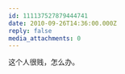 ```yaml
---
id: 111137527879444741
date: 2010-09-26T14:36:00.000Z
reply: false
media_attachments: 0
---
```


这个人很贱，怎么办。 ​​​​

